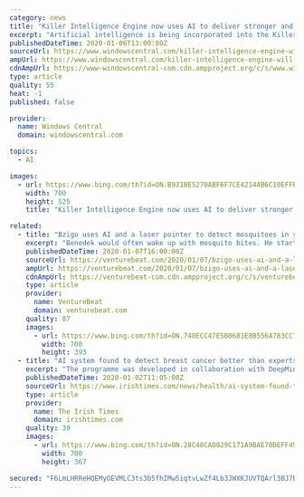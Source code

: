 ```yaml
---
category: news
title: "Killer Intelligence Engine now uses AI to deliver stronger and faster Wi-Fi"
excerpt: "Artificial intelligence is being incorporated into the Killer Intelligence Engine to produce stronger and faster Wi-Fi. AI will detect and move to the best access point, which can reduce latency by up to 50 percent. The AI incorporation is available now for supported devices. The Killer Intelligence Engine now incorporates artificial ..."
publishedDateTime: 2020-01-06T13:00:00Z
sourceUrl: https://www.windowscentral.com/killer-intelligence-engine-will-us-ai-deliver-stronger-wi-fi
ampUrl: https://www.windowscentral.com/killer-intelligence-engine-will-us-ai-deliver-stronger-wi-fi?amp
cdnAmpUrl: https://www-windowscentral-com.cdn.ampproject.org/c/s/www.windowscentral.com/killer-intelligence-engine-will-us-ai-deliver-stronger-wi-fi?amp
type: article
quality: 55
heat: -1
published: false

provider:
  name: Windows Central
  domain: windowscentral.com

topics:
  - AI

images:
  - url: https://www.bing.com/th?id=ON.B931BE5270ABF6F7CE4214AB6C10EFFE
    width: 700
    height: 525
    title: "Killer Intelligence Engine now uses AI to deliver stronger and faster Wi-Fi"

related:
  - title: "Bzigo uses AI and a laser pointer to detect mosquitoes in your home"
    excerpt: "Benedek would often wake up with mosquito bites. He started the company in 2016 and his team in Tel Aviv spent three years of research and development to create the AI-based mosquito locator. Above: Bzigo researchers operate out of Tel Aviv. Repellents may offer partial protection for a few hours at most and require constant re-application to ..."
    publishedDateTime: 2020-01-07T16:00:00Z
    sourceUrl: https://venturebeat.com/2020/01/07/bzigo-uses-ai-and-a-laser-pointer-to-detect-mosquitoes-in-your-home/
    ampUrl: https://venturebeat.com/2020/01/07/bzigo-uses-ai-and-a-laser-pointer-to-detect-mosquitoes-in-your-home/amp/
    cdnAmpUrl: https://venturebeat-com.cdn.ampproject.org/c/s/venturebeat.com/2020/01/07/bzigo-uses-ai-and-a-laser-pointer-to-detect-mosquitoes-in-your-home/amp/
    type: article
    provider:
      name: VentureBeat
      domain: venturebeat.com
    quality: 87
    images:
      - url: https://www.bing.com/th?id=ON.748ECC47E5B0681E8B556A783CC7775F
        width: 700
        height: 393
  - title: "AI system found to detect breast cancer better than experts"
    excerpt: "The programme was developed in collaboration with DeepMind, Cancer Research UK Imperial Centre, Northwestern University, and Royal Surrey County Hospital. Researchers said that the AI model was trained and tuned on anonymised mammograms from more than 76,000 women in the UK and more than 15,000 women in the US to see if it could learn to spot ..."
    publishedDateTime: 2020-01-02T11:05:00Z
    sourceUrl: https://www.irishtimes.com/news/health/ai-system-found-to-detect-breast-cancer-better-than-experts-1.4128713
    type: article
    provider:
      name: The Irish Times
      domain: irishtimes.com
    quality: 39
    images:
      - url: https://www.bing.com/th?id=ON.28C48CAD829C171A9BAE70DEFF49E68C
        width: 700
        height: 367

secured: "F6LmLHRReHQEMyOEVMLC3ts3b5fhIMw5iqtvLwZf4Lb3JWXKJUVTQArl30J7byvJAItgzCjsXjD2aWzt0oHy8xOsl9ESiDzQuoJEQwWC8XjzesY8AbqKYtcDHuCLllCdEa/QHcmpUugvvRqMcHIcGrgyxKS4TwSbQmFFGwBUJz7slRrsywFtpwvIVh9iqJu8dv/i+TUJZZpfI5Bot9Zv2OmL0+ZHFShTDOBL/XnR76bCOZLe95rsvNG+XOqE/aRv2al3wmN5Zx5CWc1gbM0TcA==;0iCD5KZSDvARV2OTSLSGMA=="
---
```


